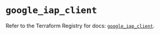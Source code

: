 # `google_iap_client`

Refer to the Terraform Registry for docs: [`google_iap_client`](https://registry.terraform.io/providers/hashicorp/google-beta/5.26.0/docs/resources/google_iap_client).
